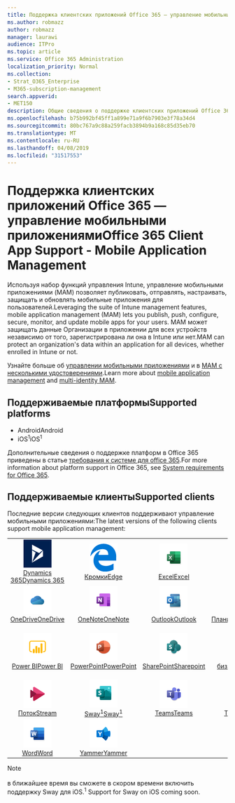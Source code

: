 ```yaml
---
title: Поддержка клиентских приложений Office 365 — управление мобильными приложениями
ms.author: robmazz
author: robmazz
manager: laurawi
audience: ITPro
ms.topic: article
ms.service: Office 365 Administration
localization_priority: Normal
ms.collection:
- Strat_O365_Enterprise
- M365-subscription-management
search.appverid:
- MET150
description: Общие сведения о поддержке клиентских приложений Office 365 для управления мобильными приложениями
ms.openlocfilehash: b75b992bf45ff1a899e71a9f6b7903e3f78a34d4
ms.sourcegitcommit: 80bc767a9c88a259facb3894b9a168c85d35eb70
ms.translationtype: MT
ms.contentlocale: ru-RU
ms.lasthandoff: 04/08/2019
ms.locfileid: "31517553"
---
```

# <a name="office-365-client-app-support---mobile-application-management"></a><span data-ttu-id="0d7a0-103">Поддержка клиентских приложений Office 365 — управление мобильными приложениями</span><span class="sxs-lookup"><span data-stu-id="0d7a0-103">Office 365 Client App Support - Mobile Application Management</span></span>

<span data-ttu-id="0d7a0-104">Используя набор функций управления Intune, управление мобильными приложениями (MAM) позволяет публиковать, отправлять, настраивать, защищать и обновлять мобильные приложения для пользователей.</span><span class="sxs-lookup"><span data-stu-id="0d7a0-104">Leveraging the suite of Intune management features, mobile application management (MAM) lets you publish, push, configure, secure, monitor, and update mobile apps for your users.</span></span> <span data-ttu-id="0d7a0-105">MAM может защищать данные Организации в приложении для всех устройств независимо от того, зарегистрирована ли она в Intune или нет.</span><span class="sxs-lookup"><span data-stu-id="0d7a0-105">MAM can protect an organization's data within an application for all devices, whether enrolled in Intune or not.</span></span>

<span data-ttu-id="0d7a0-106">Узнайте больше об [управлении мобильными приложениями](https://docs.microsoft.com/intune/mam-faq) и в [MAM с несколькими удостоверениями](https://docs.microsoft.com/intune/app-protection-policy).</span><span class="sxs-lookup"><span data-stu-id="0d7a0-106">Learn more about [mobile application management](https://docs.microsoft.com/intune/mam-faq) and [multi-identity MAM](https://docs.microsoft.com/intune/app-protection-policy).</span></span>

## <a name="supported-platforms"></a><span data-ttu-id="0d7a0-107">Поддерживаемые платформы</span><span class="sxs-lookup"><span data-stu-id="0d7a0-107">Supported platforms</span></span>

 - <span data-ttu-id="0d7a0-108">Android</span><span class="sxs-lookup"><span data-stu-id="0d7a0-108">Android</span></span>
 - <span data-ttu-id="0d7a0-109">iOS<sup>1</sup></span><span class="sxs-lookup"><span data-stu-id="0d7a0-109">iOS<sup>1</sup></span></span>

<span data-ttu-id="0d7a0-110">Дополнительные сведения о поддержке платформ в Office 365 приведены в статье [требования к системе для office 365](https://products.office.com/office-system-requirements).</span><span class="sxs-lookup"><span data-stu-id="0d7a0-110">For more information about platform support in Office 365, see [System requirements for Office 365](https://products.office.com/office-system-requirements).</span></span>

## <a name="supported-clients"></a><span data-ttu-id="0d7a0-111">Поддерживаемые клиенты</span><span class="sxs-lookup"><span data-stu-id="0d7a0-111">Supported clients</span></span>

<span data-ttu-id="0d7a0-112">Последние версии следующих клиентов поддерживают управление мобильными приложениями:</span><span class="sxs-lookup"><span data-stu-id="0d7a0-112">The latest versions of the following clients support mobile application management:</span></span>

| | | | | | |
|:---:|:---:|:---:|:---:|:---:|:---:|
| ![Значок Dynamics 365](media/o365-dynamics365-64x64.png) <br> [<span data-ttu-id="0d7a0-114">Dynamics 365</span><span class="sxs-lookup"><span data-stu-id="0d7a0-114">Dynamics 365</span></span>](https://dynamics.microsoft.com) | ![Значок поГраничного сервера](media/o365-edge-64x64.png) <br> [<span data-ttu-id="0d7a0-116">Кромки</span><span class="sxs-lookup"><span data-stu-id="0d7a0-116">Edge</span></span>](https://www.microsoft.com/windows/microsoft-edge) | ![Значок Excel](media/o365-excel-64x64.png) <br> [<span data-ttu-id="0d7a0-118">Excel</span><span class="sxs-lookup"><span data-stu-id="0d7a0-118">Excel</span></span>](https://products.office.com/excel) | ![Значок "Flow"](media/o365-flow-64x64.png) <br> [<span data-ttu-id="0d7a0-120">Flow</span><span class="sxs-lookup"><span data-stu-id="0d7a0-120">Flow</span></span>](https://flow.microsoft.com) | ![Значок Kaizala](media/o365-kaizala-64x64.png) <br> [<span data-ttu-id="0d7a0-122">Kaizala</span><span class="sxs-lookup"><span data-stu-id="0d7a0-122">Kaizala</span></span>](https://products.office.com/en/business/microsoft-kaizala) 
| ![Значок OneDrive для бизнеса](media/o365-OneDrive-64x64.png) <br> [<span data-ttu-id="0d7a0-124">OneDrive</span><span class="sxs-lookup"><span data-stu-id="0d7a0-124">OneDrive</span></span>](https://products.office.com/onedrive-for-business/online-cloud-storage) | ![Значок OneNote](media/o365-OneNote-64x64.png) <br> [<span data-ttu-id="0d7a0-126">OneNote</span><span class="sxs-lookup"><span data-stu-id="0d7a0-126">OneNote</span></span>](https://products.office.com/onenote) | ![Значок Outlook](media/o365-outlook-64x64.png) <br> [<span data-ttu-id="0d7a0-128">Outlook</span><span class="sxs-lookup"><span data-stu-id="0d7a0-128">Outlook</span></span>](https://products.office.com/outlook) | ![Значок планировщика](media/o365-planner-64x64.png) <br> [<span data-ttu-id="0d7a0-130">Планировщик</span><span class="sxs-lookup"><span data-stu-id="0d7a0-130">Planner</span></span>](https://products.office.com/business/task-management-software) | ![Значок PowerApps](media/o365-powerapps-64x64.png) <br> [<span data-ttu-id="0d7a0-132">PowerApps</span><span class="sxs-lookup"><span data-stu-id="0d7a0-132">PowerApps</span></span> ](https://powerapps.microsoft.com) 
| ![Значок PowerBI](media/o365-powerbi-64x64.png) <br> [<span data-ttu-id="0d7a0-134">Power BI</span><span class="sxs-lookup"><span data-stu-id="0d7a0-134">Power BI</span></span>](https://powerbi.microsoft.com) | ![Значок PowerPoint](media/o365-powerpoint-64x64.png) <br> [<span data-ttu-id="0d7a0-136">PowerPoint</span><span class="sxs-lookup"><span data-stu-id="0d7a0-136">PowerPoint</span></span>](https://products.office.com/powerpoint) | ![Значок SharePoint](media/o365-sharepoint-64x64.png) <br> [<span data-ttu-id="0d7a0-138">SharePoint</span><span class="sxs-lookup"><span data-stu-id="0d7a0-138">Sharepoint</span></span>](https://products.office.com/sharepoint) | ![Значок Skype для бизнеса](media/o365-skypeforbusiness-64x64.png) <br> [<span data-ttu-id="0d7a0-140">Skype для <br> бизнеса</span><span class="sxs-lookup"><span data-stu-id="0d7a0-140">Skype for <br> Business</span></span>](https://www.skype.com/business/) | ![Значок StaffHub](media/o365-staffhub-64x64.png) <br> [<span data-ttu-id="0d7a0-142">StaffHub</span><span class="sxs-lookup"><span data-stu-id="0d7a0-142">StaffHub</span></span>](https://products.office.com/microsoft-staffhub/staff-scheduling-software) 
| ![Значок потока](media/o365-stream-64x64.png) <br> [<span data-ttu-id="0d7a0-144">Поток</span><span class="sxs-lookup"><span data-stu-id="0d7a0-144">Stream</span></span>](https://stream.microsoft.com) | ![Значок Sway](media/o365-sway-64x64.png) <br> [<span data-ttu-id="0d7a0-146">Sway<sup>1</sup></span><span class="sxs-lookup"><span data-stu-id="0d7a0-146">Sway<sup>1</sup></span></span>](https://sway.com) | ![Значок рабочих групп](media/o365-teams-64x64.png) <br> [<span data-ttu-id="0d7a0-148">Teams</span><span class="sxs-lookup"><span data-stu-id="0d7a0-148">Teams</span></span>](https://products.office.com/microsoft-teams/group-chat-software) | ![Значок дел](media/o365-todo-64x64.png) <br> [<span data-ttu-id="0d7a0-150">To-Do</span><span class="sxs-lookup"><span data-stu-id="0d7a0-150">To-Do</span></span>](https://todo.microsoft.com) | ![Значок Visio](media/o365-visio-64x64.png) <br> [<span data-ttu-id="0d7a0-152">Visio</span><span class="sxs-lookup"><span data-stu-id="0d7a0-152">Visio</span></span>](https://products.office.com/visio/flowchart-software) 
| ![Значок Word](media/o365-word-64x64.png) <br> [<span data-ttu-id="0d7a0-154">Word</span><span class="sxs-lookup"><span data-stu-id="0d7a0-154">Word</span></span>](https://products.office.com/word) | ![Значок Yammer](media/o365-yammer-64x64.png) <br> [<span data-ttu-id="0d7a0-156">Yammer</span><span class="sxs-lookup"><span data-stu-id="0d7a0-156">Yammer</span></span>](https://products.office.com/yammer/yammer-overview)

> [!NOTE]
> <span data-ttu-id="0d7a0-157"><sup></sup> в ближайшее время вы сможете в скором времени включить поддержку Sway для iOS.</span><span class="sxs-lookup"><span data-stu-id="0d7a0-157"><sup>1</sup> Support for Sway on iOS coming soon.</span></span>